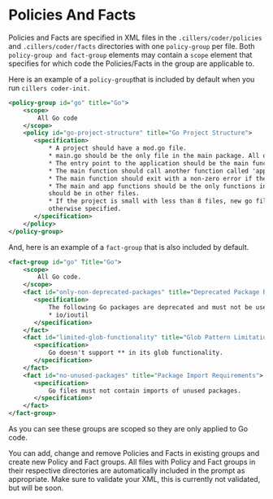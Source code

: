 # Policies And Facts

Policies and Facts are specified in XML files in the `.cillers/coder/policies` and `.cillers/coder/facts` directories with one `policy-group` per file. Both `policy-group and fact-group` elements may contain a `scope` element that specifies for which code the Policies/Facts in the group are applicable to.&#x20;

Here is an example of a `policy-group`that is included by default when you run `cillers coder-init.`

```xml
<policy-group id="go" title="Go">
    <scope>
        All Go code
    </scope>
    <policy id="go-project-structure" title="Go Project Structure">
       <specification>
           * A project should have a mod.go file. 
           * main.go should be the only file in the main package. All other files should be in sub packages. 
           * The entry point to the application should be the main function in the main.go file.
           * The main function should call another function called 'app' that returns an error if unsuccessful.
           * The main function should exit with a non-zero error if the 'app' function returns an error.
           * The main and app functions should be the only functions in the main.go file. All other functions
           should be in other files. 
           * If the project is small with less than 8 files, new go files should be created in the lib package unless
           otherwise specified. 
       </specification>
    </policy>
</policy-group>
```

And, here is an example of a `fact-group` that is also included by default.&#x20;

```xml
<fact-group id="go" Title="Go">
    <scope>
        All Go code.
    </scope>
    <fact id="only-non-deprecated-packages" title="Deprecated Package Restrictions">
       <specification>
           The following Go packages are deprecated and must not be used:
           * io/ioutil
       </specification>
    </fact>
    <fact id="limited-glob-functionality" title="Glob Pattern Limitations">
       <specification>
           Go doesn't support ** in its glob functionality.
       </specification>
    </fact>
    <fact id="no-unused-packages" title="Package Import Requirements">
       <specification>
           Go files must not contain imports of unused packages.
       </specification>
    </fact>
</fact-group>
```

As you can see these groups are scoped so they are only applied to Go code.&#x20;

You can add, change and remove Policies and Facts in existing groups and create new Policy and Fact groups. All files with Policy and Fact groups in their respective directories are automatically included in the prompt as appropriate. Make sure to validate your XML, this is currently not validated, but will be soon.&#x20;
